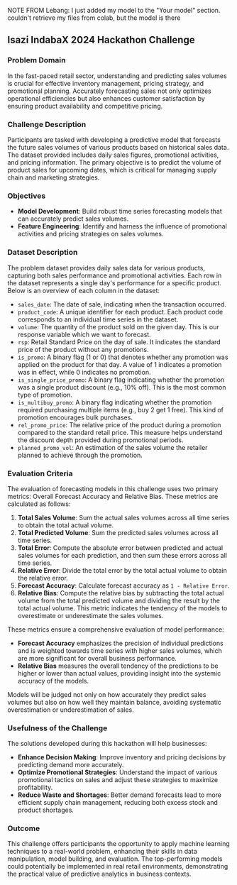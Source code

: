 NOTE FROM Lebang: I just added my model to the "Your model" section.
couldn't retrieve my files from colab, but the model is there


## Isazi IndabaX 2024 Hackathon Challenge

### Problem Domain

In the fast-paced retail sector, understanding and predicting sales volumes is crucial for effective inventory management, pricing strategy, and promotional planning. Accurately forecasting sales not only optimizes operational efficiencies but also enhances customer satisfaction by ensuring product availability and competitive pricing. 

### Challenge Description

Participants are tasked with developing a predictive model that forecasts the future sales volumes of various products based on historical sales data. The dataset provided includes daily sales figures, promotional activities, and pricing information. The primary objective is to predict the volume of product sales for upcoming dates, which is critical for managing supply chain and marketing strategies.

### Objectives

- **Model Development**: Build robust time series forecasting models that can accurately predict sales volumes.
- **Feature Engineering**: Identify and harness the influence of promotional activities and pricing strategies on sales volumes.

### Dataset Description

The problem dataset provides daily sales data for various products, capturing both sales performance and promotional activities. Each row in the dataset represents a single day's performance for a specific product. Below is an overview of each column in the dataset:

- `sales_date`: The date of sale, indicating when the transaction occurred.
- `product_code`: A unique identifier for each product. Each product code corresponds to an individual time series in the dataset.
- `volume`: The quantity of the product sold on the given day. This is our response variable which we want to forecast.
- `rsp`: Retail Standard Price on the day of sale. It indicates the standard price of the product without any promotions.
- `is_promo`: A binary flag (1 or 0) that denotes whether any promotion was applied on the product for that day. A value of 1 indicates a promotion was in effect, while 0 indicates no promotion.
- `is_single_price_promo`: A binary flag indicating whether the promotion was a single product discount (e.g., 10% off). This is the most common type of promotion.
- `is_multibuy_promo`: A binary flag indicating whether the promotion required purchasing multiple items (e.g., buy 2 get 1 free). This kind of promotion encourages bulk purchases.
- `rel_promo_price`: The relative price of the product during a promotion compared to the standard retail price. This measure helps understand the discount depth provided during promotional periods.
- `planned_promo_vol`: An estimation of the sales volume the retailer planned to achieve through the promotion.
  
### Evaluation Criteria

The evaluation of forecasting models in this challenge uses two primary metrics: Overall Forecast Accuracy and Relative Bias. These metrics are calculated as follows:

1. **Total Sales Volume**: Sum the actual sales volumes across all time series to obtain the total actual volume.
2. **Total Predicted Volume**: Sum the predicted sales volumes across all time series.
3. **Total Error**: Compute the absolute error between predicted and actual sales volumes for each prediction, and then sum these errors across all time series.
4. **Relative Error**: Divide the total error by the total actual volume to obtain the relative error.
5. **Forecast Accuracy**: Calculate forecast accuracy as `1 - Relative Error`.
6. **Relative Bias**: Compute the relative bias by subtracting the total actual volume from the total predicted volume and dividing the result by the total actual volume. This metric indicates the tendency of the models to overestimate or underestimate the sales volumes.

These metrics ensure a comprehensive evaluation of model performance:
- **Forecast Accuracy** emphasizes the precision of individual predictions and is weighted towards time series with higher sales volumes, which are more significant for overall business performance.
- **Relative Bias** measures the overall tendency of the predictions to be higher or lower than actual values, providing insight into the systemic accuracy of the models.

Models will be judged not only on how accurately they predict sales volumes but also on how well they maintain balance, avoiding systematic overestimation or underestimation of sales.

### Usefulness of the Challenge

The solutions developed during this hackathon will help businesses:
- **Enhance Decision Making**: Improve inventory and pricing decisions by predicting demand more accurately.
- **Optimize Promotional Strategies**: Understand the impact of various promotional tactics on sales and adjust these strategies to maximize profitability.
- **Reduce Waste and Shortages**: Better demand forecasts lead to more efficient supply chain management, reducing both excess stock and product shortages.

### Outcome

This challenge offers participants the opportunity to apply machine learning techniques to a real-world problem, enhancing their skills in data manipulation, model building, and evaluation. The top-performing models could potentially be implemented in real retail environments, demonstrating the practical value of predictive analytics in business contexts.
